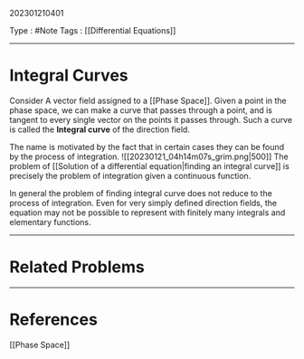 202301210401

Type : #Note
Tags : [[Differential Equations]]

---
# Integral Curves
Consider A vector field assigned to a [[Phase Space]]. Given a point in the phase space, we can make a curve that passes through a point, and is tangent to every single vector on the points it passes through. Such a curve is called the **Integral curve** of the direction field.

The name is motivated by the fact that in certain cases they can be found by the process of integration.
![[20230121_04h14m07s_grim.png|500]]
The problem of [[Solution of a differential equation|finding an integral curve]] is precisely the problem of integration given a continuous function.

In general the problem of finding integral curve does not reduce to the process of integration. Even for very simply defined direction fields, the equation may not be possible to represent with finitely many integrals and elementary functions.

---
# Related Problems

---
# References
[[Phase Space]]